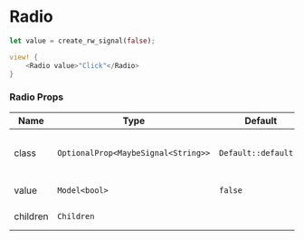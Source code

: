 # Radio

```rust demo
let value = create_rw_signal(false);

view! {
    <Radio value>"Click"</Radio>
}
```

### Radio Props

| Name     | Type                                | Default              | Description                              |
| -------- | ----------------------------------- | -------------------- | ---------------------------------------- |
| class    | `OptionalProp<MaybeSignal<String>>` | `Default::default()` | Addtional classes for the radio element. |
| value    | `Model<bool>`                       | `false`              | Checked value.                           |
| children | `Children`                          |                      | Radio's content.                         |
